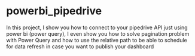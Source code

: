 # powerbi_pipedrive
In this project, I show you how to connect to your pipedrive API just using power bi (power query), I even show you how to solve pagination problem with Power Query and how to use the relative path to be able to schedule for data refresh in case you want to publish your dashboard
